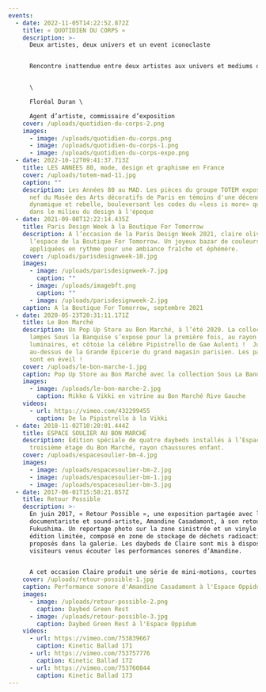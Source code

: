 ```yaml
---
events:
  - date: 2022-11-05T14:22:52.872Z
    title: « QUOTIDIEN DU CORPS »
    description: >-
      Deux artistes, deux univers et un event iconoclaste


      Rencontre inattendue entre deux artistes aux univers et mediums différents, cet happening est placé sous le signe de la couleur, de la découverte et d’une approche festive de l’art. Si les aspects transgressifs et le retour à l’enfance sous-tendent leur travail, ils s’inscrivent également dans une démarche artistique consciente, réfléchie, en prise avec les soubresauts de notre société. claire olivès, designer française et josé sierra vega, artiste colombien, conjuguent ici une passion commune pour un art jubilatoire et résolument engagé. 


      \

      Floréal Duran \

      Agent d’artiste, commissaire d’exposition
    cover: /uploads/quotidien-du-corps-2.png
    images:
      - image: /uploads/quotidien-du-corps.png
      - image: /uploads/quotidien-du-corps-1.png
      - image: /uploads/quotidien-du-corps-expo.png
  - date: 2022-10-12T09:41:37.713Z
    title: LES ANNÉES 80, mode, design et graphisme en France
    cover: /uploads/totem-mad-11.jpg
    caption: ""
    description: Les Années 80 au MAD. Les pièces du groupe TOTEM exposées dans la
      nef du Musée des Arts décoratifs de Paris en témoins d'une décennie
      dynamique et rebelle, bouleversant les codes du «less is more» qui régnait
      dans le milieu du design à l'époque
  - date: 2021-09-08T12:22:14.435Z
    title: Paris Design Week à la Boutique For Tomorrow
    description: A l’occasion de la Paris Design Week 2021, claire olivès investit
      l’espace de la Boutique For Tomorrow. Un joyeux bazar de couleurs
      appliquées en rythme pour une ambiance fraîche et éphémère.
    cover: /uploads/parisdesignweek-10.jpg
    images:
      - image: /uploads/parisdesignweek-7.jpg
        caption: ""
      - image: /uploads/imagebft.png
        caption: ""
      - image: /uploads/parisdesignweek-2.jpg
    caption: A la Boutique For Tomorrow, septembre 2021
  - date: 2020-05-23T20:31:11.171Z
    title: Le Bon Marché
    description: Un Pop Up Store au Bon Marché, à l’été 2020. La collection de
      lampes Sous la Banquise s’expose pour la première fois, au rayon
      luminaires, et côtoie la célèbre Pipistrello de Gae Aulenti !  Juste
      au-dessus de la Grande Epicerie du grand magasin parisien. Les papilles
      sont en éveil !
    cover: /uploads/le-bon-marche-1.jpg
    caption: Pop Up Store au Bon Marché avec la collection Sous La Banquise
    images:
      - image: /uploads/le-bon-marche-2.jpg
        caption: Mikko & Vikki en vitrine au Bon Marché Rive Gauche
    videos:
      - url: https://vimeo.com/432299455
        caption: De la Pipistrello à la Vikki
  - date: 2018-11-02T10:28:01.444Z
    title: ESPACE SOULIER AU BON MARCHÉ
    description: Edition spéciale de quatre daybeds installés à l’Espace Soulier, au
      troisième étage du Bon Marché, rayon chaussures enfant.
    cover: /uploads/espacesoulier-bm-4.jpg
    images:
      - image: /uploads/espacesoulier-bm-2.jpg
      - image: /uploads/espacesoulier-bm-1.jpg
      - image: /uploads/espacesoulier-bm-3.jpg
  - date: 2017-06-01T15:58:21.857Z
    title: Retour Possible
    description: >-
      En juin 2017, « Retour Possible », une exposition partagée avec la
      documentariste et sound-artiste, Amandine Casadamont, à son retour de
      Fukushima. Un reportage photo sur la zone sinistrée et un vinyle en
      édition limitée, composé en zone de stockage de déchets radioactifs, sont
      proposés dans la galerie. Les daybeds de Claire sont mis à disposition des
      visiteurs venus écouter les performances sonores d’Amandine.  


      A cet occasion Claire produit une série de mini-motions, courtes animations sous forme de ballades graphiques. Et aussi, un daybed en édition spéciale, le Green Rest, avec un pied qui reprend les codes d’une balise de sécurité. A l’Espace Oppidum, Paris IIIe.
    cover: /uploads/retour-possible-1.jpg
    caption: Performance sonore d'Amandine Casadamont à l'Espace Oppidum
    images:
      - image: /uploads/retour-possible-2.png
        caption: Daybed Green Rest
      - image: /uploads/retour-possible-3.jpg
        caption: Daybed Green Rest à l'Espace Oppidum
    videos:
      - url: https://vimeo.com/753839667
        caption: Kinetic Ballad 171
      - url: https://vimeo.com/753757776
        caption: Kinetic Ballad 172
      - url: https://vimeo.com/753760844
        caption: Kinetic Ballad 173
---
```

